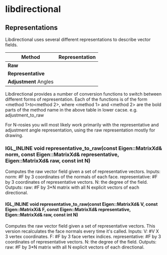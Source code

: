 # libdirectional



## Representations

Libdirectional uses several different representations to describe vector fields.

| Method            | Representation                                                                                                            |
|-------------------|---------------------------------------------------------------------------------------------------------------------------|
| **Raw**               | |F| by 3*|N| double matrix, representing each of the N vectors representing the full directional in the form X<sub>1</sub>, Y<sub>1</sub>, Z<sub>1</sub>, X<sub>2</sub>, Y<sub>2</sub>, Z<sub>2</sub> ... X<sub>N</sub>, Y<sub>N</sub>, Z<sub>N</sub>,  |
| **Representative**    | |F| by 3 double matrix representing the first vector in a directional, only available for N-rosies                                     |
| **Adjustment** Angles | |E| by 1 double matrix representing the rotation between vectors on two neighbouring triangles, used in combination with a global rotation to uniquely define the field, only available for N-rosies               |

Libdirectional provides a number of conversion functions to switch between different forms of representation. Each of the functions is of the form \<method 1>_to_\<method 2>, where \<method 1> and \<method 2> are the bold parts of the method name in the above table in lower cacse. e.g. adjustment_to_raw  

For N-rosies you will most likely work primarily with the representative and adjustment angle representation, using the raw representation mostly for drawing.




### IGL_INLINE void representative_to_raw(const Eigen::MatrixXd& norm, const Eigen::MatrixXd& representative, Eigen::MatrixXd& raw, const int N)
Computes the raw vector field given a set of representative vectors.
Inputs:
norm: #F by 3 coordinates of the normals of each face.
representative: #F by 3 coordinates of representative vectors.
N: the degree of the field.
Outputs:
raw: #F by 3*N matrix with all N explicit vectors of each directional.
	
#### IGL_INLINE void representative_to_raw(const Eigen::MatrixXd& V, const Eigen::MatrixXi& F, const Eigen::MatrixXd& representative, Eigen::MatrixXd& raw, const int N)
Computes the raw vector field given a set of representative vectors.
This version recalculates the face normals every time it's called.
Inputs:
V: #V X 3 vertex coordinates.
F: #F by 3 face vertex indices.
representative: #F by 3 coordinates of representative vectors.
N: the degree of the field.
Outputs:
raw: #F by 3*N matrix with all N explicit vectors of each directional.